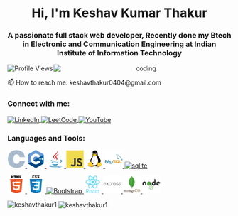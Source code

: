 <h1 align="center">Hi, I'm Keshav Kumar Thakur</h1>
<h3 align="center">A passionate full stack web developer, Recently done my Btech in Electronic and Communication Engineering at Indian Institute of Information Technology </h3>

<p align="center">
  <img align="right" alt="coding" width="400" src="https://media.tenor.com/Aw2-4sShkCUAAAAd/coding.gif">
</p>

<p align="left">
  <img src="https://komarev.com/ghpvc/?username=keshavthakur1&label=Profile%20views&color=0e75b6&style=flat" alt="Profile Views" />
</p>

<p align="left">📫 How to reach me: keshavthakur0404@gmail.com</p>



</p>

<h3 align="left">Connect with me:</h3>
<p align="left">
  <a href="https://linkedin.com/in/keshav-kumar-thakur" target="_blank">
    <img align="center" src="https://raw.githubusercontent.com/rahuldkjain/github-profile-readme-generator/master/src/images/icons/Social/linked-in-alt.svg" alt="LinkedIn" height="30" width="40" />
  </a>
  <a href="https://leetcode.com/keshavthakur_/" target="_blank">
    <img align="center" src="https://raw.githubusercontent.com/rahuldkjain/github-profile-readme-generator/master/src/images/icons/Social/leet-code.svg" alt="LeetCode" height="30" width="40" />
  </a>
    </a>
  <a href="https://www.youtube.com/@keshavthakur04" target="_blank">
    <img align="center" src="https://raw.githubusercontent.com/rahuldkjain/github-profile-readme-generator/master/src/images/icons/Social/leet-code.svg" alt="YouTube" height="30" width="40" />
  </a>
</p>

<h3 align="left">Languages and Tools:</h3>
<p align="left">
 
  <a href="https://www.cprogramming.com/" target="_blank" rel="noreferrer">
    <img src="https://raw.githubusercontent.com/devicons/devicon/master/icons/c/c-original.svg" alt="C" width="40" height="40"/>
  </a>
  <a href="https://www.w3schools.com/cpp/" target="_blank" rel="noreferrer">
    <img src="https://raw.githubusercontent.com/devicons/devicon/master/icons/cplusplus/cplusplus-original.svg" alt="C++" width="40" height="40"/>
  </a>
   <a href="https://www.java.com" target="_blank" rel="noreferrer"> <img src="https://raw.githubusercontent.com/devicons/devicon/master/icons/java/java-original.svg" alt="java" width="40" height="40"/> </a> <a href="https://developer.mozilla.org/en-US/docs/Web/JavaScript" target="_blank" rel="noreferrer"> <img src="https://raw.githubusercontent.com/devicons/devicon/master/icons/javascript/javascript-original.svg" alt="javascript" width="40" height="40"/> </a>   <a href="https://www.linux.org/" target="_blank" rel="noreferrer"> <img src="https://raw.githubusercontent.com/devicons/devicon/master/icons/linux/linux-original.svg" alt="linux" width="40" height="40"/> </a>  </a> <a href="https://www.mysql.com/" target="_blank" rel="noreferrer"> <img src="https://raw.githubusercontent.com/devicons/devicon/master/icons/mysql/mysql-original-wordmark.svg" alt="mysql" width="40" height="40"/> </a>  </a> <a href="https://www.sqlite.org/" target="_blank" rel="noreferrer"> <img src="https://www.vectorlogo.zone/logos/sqlite/sqlite-icon.svg" alt="sqlite" width="40" height="40"/> </a>

<a href="https://www.w3.org/html/" target="_blank" rel="noreferrer"> <img src="https://raw.githubusercontent.com/devicons/devicon/master/icons/html5/html5-original-wordmark.svg" alt="html5" width="40" height="40"/> </a>
<a href="https://www.w3schools.com/css/" target="_blank" rel="noreferrer"> <img src="https://raw.githubusercontent.com/devicons/devicon/master/icons/css3/css3-original-wordmark.svg" alt="css3" width="40" height="40"/> </a>
<a href="https://getbootstrap.com" target="_blank" rel="noreferrer">
  <img src="https://cdn.jsdelivr.net/gh/devicons/devicon/icons/bootstrap/bootstrap-plain.svg" alt="Bootstrap" width="40" height="40"/>
</a>
 <a href="https://reactjs.org/" target="_blank" rel="noreferrer"> <img src="https://raw.githubusercontent.com/devicons/devicon/master/icons/react/react-original-wordmark.svg" alt="react" width="40" height="40"/>
<a href="https://expressjs.com" target="_blank" rel="noreferrer"> <img src="https://raw.githubusercontent.com/devicons/devicon/master/icons/express/express-original-wordmark.svg" alt="express" width="40" height="40"/> </a><a href="https://www.mongodb.com/" target="_blank" rel="noreferrer"> <img src="https://raw.githubusercontent.com/devicons/devicon/master/icons/mongodb/mongodb-original-wordmark.svg" alt="mongodb" width="40" height="40"/><a href="https://nodejs.org" target="_blank" rel="noreferrer"> <img src="https://raw.githubusercontent.com/devicons/devicon/master/icons/nodejs/nodejs-original-wordmark.svg" alt="nodejs" width="40" height="40"/> </a>

   
  </p>

<p><img align="left" src="https://github-readme-stats.vercel.app/api/top-langs?username=keshavthakur1&show_icons=true&locale=en&layout=compact" alt="keshavthakur1" /></p>

<p>&nbsp;<img align="center" src="https://github-readme-stats.vercel.app/api?username=keshavthakur1&show_icons=true&locale=en" alt="keshavthakur1" /></p>   


